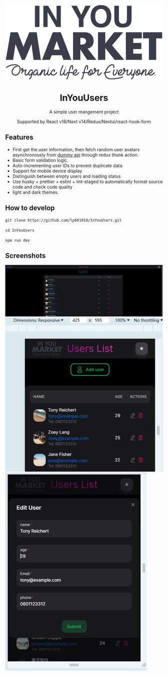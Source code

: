 <div align="center">
<img src="./public/logo.png" alt="icon"/>
<h1 align="center">InYouUsers</h1>
A simple user mangement project

Supported by React v18/Next v14/Redux/Nextui/react-hook-form

</div>

## Features

- First get the user information, then fetch random user avatars asynchronously from [dummy api](https://jsonplaceholder.typicode.com/users) through redux thunk action.
- Basic form validation logic.
- Auto-incrementing user IDs to prevent duplicate data.
- Support for mobile device display
- Distinguish between empty users and loading status
- Use husky + prettier + eslint + lint-staged to automatically format source code and check code quality
- light and dark themes.

## How to develop

```shell
git clone https://github.com/lp601010/InYouUsers.git

cd InYouUsers

npm run dev
```

## Screenshots

![cover](./public/pc.png)
![mobile](./public/mobile.png)
![modal](./public/modal.png)

